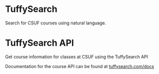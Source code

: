 # TuffySearch
Search for CSUF courses using natural language.

# TuffySearch API
Get course information for classes at CSUF using the TuffySearch API

Documentation for the course API can be found at [tuffysearch.com/docs](https://tuffysearch.com/docs)

